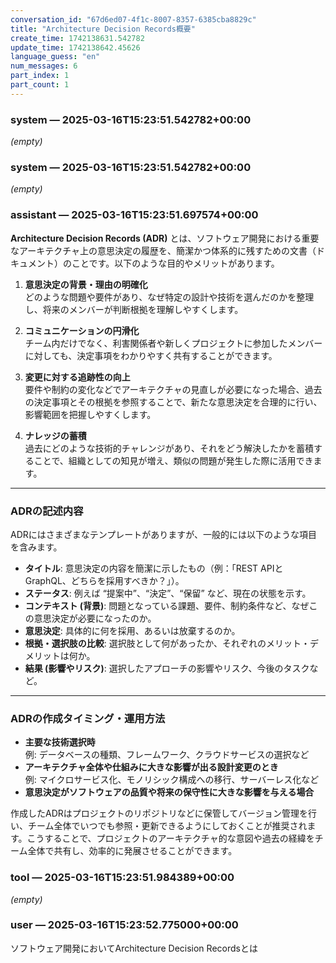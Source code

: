 ```yaml
---
conversation_id: "67d6ed07-4f1c-8007-8357-6385cba8829c"
title: "Architecture Decision Records概要"
create_time: 1742138631.542782
update_time: 1742138642.45626
language_guess: "en"
num_messages: 6
part_index: 1
part_count: 1
---
```


### system — 2025-03-16T15:23:51.542782+00:00

_(empty)_

### system — 2025-03-16T15:23:51.542782+00:00

_(empty)_

### assistant — 2025-03-16T15:23:51.697574+00:00

**Architecture Decision Records (ADR)** とは、ソフトウェア開発における重要なアーキテクチャ上の意思決定の履歴を、簡潔かつ体系的に残すための文書（ドキュメント）のことです。以下のような目的やメリットがあります。

1. **意思決定の背景・理由の明確化**  
   どのような問題や要件があり、なぜ特定の設計や技術を選んだのかを整理し、将来のメンバーが判断根拠を理解しやすくします。

2. **コミュニケーションの円滑化**  
   チーム内だけでなく、利害関係者や新しくプロジェクトに参加したメンバーに対しても、決定事項をわかりやすく共有することができます。

3. **変更に対する追跡性の向上**  
   要件や制約の変化などでアーキテクチャの見直しが必要になった場合、過去の決定事項とその根拠を参照することで、新たな意思決定を合理的に行い、影響範囲を把握しやすくします。

4. **ナレッジの蓄積**  
   過去にどのような技術的チャレンジがあり、それをどう解決したかを蓄積することで、組織としての知見が増え、類似の問題が発生した際に活用できます。

---

### ADRの記述内容

ADRにはさまざまなテンプレートがありますが、一般的には以下のような項目を含みます。

- **タイトル**: 意思決定の内容を簡潔に示したもの（例：「REST APIとGraphQL、どちらを採用すべきか？」）。
- **ステータス**: 例えば “提案中”、“決定”、“保留” など、現在の状態を示す。
- **コンテキスト (背景)**: 問題となっている課題、要件、制約条件など、なぜこの意思決定が必要になったのか。
- **意思決定**: 具体的に何を採用、あるいは放棄するのか。
- **根拠・選択肢の比較**: 選択肢として何があったか、それぞれのメリット・デメリットは何か。
- **結果 (影響やリスク)**: 選択したアプローチの影響やリスク、今後のタスクなど。

---

### ADRの作成タイミング・運用方法

- **主要な技術選択時**  
  例: データベースの種類、フレームワーク、クラウドサービスの選択など
- **アーキテクチャ全体や仕組みに大きな影響が出る設計変更のとき**  
  例: マイクロサービス化、モノリシック構成への移行、サーバーレス化など
- **意思決定がソフトウェアの品質や将来の保守性に大きな影響を与える場合**

作成したADRはプロジェクトのリポジトリなどに保管してバージョン管理を行い、チーム全体でいつでも参照・更新できるようにしておくことが推奨されます。こうすることで、プロジェクトのアーキテクチャ的な意図や過去の経緯をチーム全体で共有し、効率的に発展させることができます。

### tool — 2025-03-16T15:23:51.984389+00:00

_(empty)_

### user — 2025-03-16T15:23:52.775000+00:00

ソフトウェア開発においてArchitecture Decision Recordsとは

